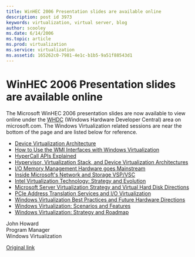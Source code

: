```yaml
---
title: WinHEC 2006 Presentation slides are available online
description: post id 3973
keywords: virtualization, virtual server, blog
author: scooley
ms.date: 6/14/2006
ms.topic: article
ms.prod: virtualization
ms.service: virtualization
ms.assetid: 165262c0-7981-4e1c-b1b5-9a51f88543d1
---
```


# WinHEC 2006 Presentation slides are available online

The Microsoft WinHEC 2006 presentation slides are now available to view online under the [WHDC](http://www.microsoft.com/whdc/winhec/pres06.mspx) (Windows Hardware Developer Central) area on microsoft.com. The Windows Virtualization related sessions are near the bottom of the page and are listed below for reference.

* [Device Virtualization Architecture](http://download.microsoft.com/download/5/b/9/5b97017b-e28a-4bae-ba48-174cf47d23cd/VIR040_WH06.ppt)
* [How to Use the WMI Interfaces with Windows Virtualization](http://download.microsoft.com/download/5/b/9/5b97017b-e28a-4bae-ba48-174cf47d23cd/VIR043_WH06.ppt)
* [HyperCall APIs Explained](http://download.microsoft.com/download/5/b/9/5b97017b-e28a-4bae-ba48-174cf47d23cd/VIR046_WH06.ppt)
* [Hypervisor, Virtualization Stack, and Device Virtualization Architectures](http://download.microsoft.com/download/5/b/9/5b97017b-e28a-4bae-ba48-174cf47d23cd/VIR046_WH06.ppt)
* [I/O Memory Management Hardware goes Mainstream](http://download.microsoft.com/download/5/b/9/5b97017b-e28a-4bae-ba48-174cf47d23cd/VIR048_WH06.ppt)
* [Inside Microsoft's Network and Storage VSP/VSC](http://download.microsoft.com/download/5/b/9/5b97017b-e28a-4bae-ba48-174cf47d23cd/VIR049_WH06.ppt)
* [Intel Virtualization Technology: Strategy and Evolution](http://download.microsoft.com/download/5/b/9/5b97017b-e28a-4bae-ba48-174cf47d23cd/VIR054_WH06.ppt)
* [Microsoft Server Virtualization Strategy and Virtual Hard Disk Directions](http://download.microsoft.com/download/5/b/9/5b97017b-e28a-4bae-ba48-174cf47d23cd/VIR065_WH06.ppt)
* [PCIe Address Translation Services and I/O Virtualization](http://download.microsoft.com/download/5/b/9/5b97017b-e28a-4bae-ba48-174cf47d23cd/VIR071_WH06.ppt)
* [Windows Virtualization Best Practices and Future Hardware Directions](http://download.microsoft.com/download/5/b/9/5b97017b-e28a-4bae-ba48-174cf47d23cd/VIR124_WH06.ppt)
* [Windows Virtualization: Scenarios and Features](http://download.microsoft.com/download/5/b/9/5b97017b-e28a-4bae-ba48-174cf47d23cd/SER125_WH06.ppt)
* [Windows Virtualization: Strategy and Roadmap](http://download.microsoft.com/download/5/b/9/5b97017b-e28a-4bae-ba48-174cf47d23cd/BUS126_WH06.ppt)

John Howard  
Program Manager  
Windows Virtualization

[Original link](https://blogs.technet.microsoft.com/virtualization/2006/06/14/winhec-2006-presentation-slides-are-available-online/
)